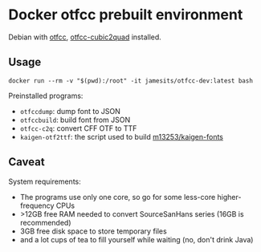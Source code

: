 # Docker otfcc prebuilt environment

Debian with [otfcc](https://github.com/caryll/otfcc), [otfcc-cubic2quad](https://github.com/caryll/otfcc-cubic2quad) installed.

## Usage

```shell
docker run --rm -v "$(pwd):/root" -it jamesits/otfcc-dev:latest bash
```

Preinstalled programs:

 * `otfccdump`: dump font to JSON
 * `otfccbuild`: build font from JSON
 * `otfcc-c2q`: convert CFF OTF to TTF
 * `kaigen-otf2ttf`: the script used to build [m13253/kaigen-fonts](https://github.com/m13253/kaigen-fonts)

## Caveat

System requirements:

 * The programs use only one core, so go for some less-core higher-frequency CPUs
 * \>12GB free RAM needed to convert SourceSanHans series (16GB is recommended)
 * 3GB free disk space to store temporary files
 * and a lot cups of tea to fill yourself while waiting (no, don't drink Java)
